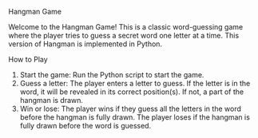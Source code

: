 Hangman Game

Welcome to the Hangman Game! This is a classic word-guessing game where the player tries to guess a secret word one letter at a time.
This version of Hangman is implemented in Python.

How to Play

 1) Start the game: Run the Python script to start the game.
 2) Guess a letter: The player enters a letter to guess. If the letter is in the word, it will be revealed in its correct position(s). If not, a part of the hangman is drawn.
 3) Win or lose: The player wins if they guess all the letters in the word before the hangman is fully drawn. The player loses if the hangman is fully drawn before the word is guessed.
